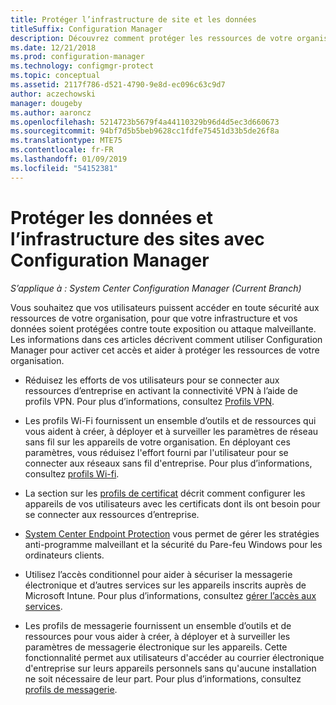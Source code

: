 ```yaml
---
title: Protéger l’infrastructure de site et les données
titleSuffix: Configuration Manager
description: Découvrez comment protéger les ressources de votre organisation contre toute exposition ou attaque malveillante grâce à Configuration Manager.
ms.date: 12/21/2018
ms.prod: configuration-manager
ms.technology: configmgr-protect
ms.topic: conceptual
ms.assetid: 2117f786-d521-4790-9e8d-ec096c63c9d7
author: aczechowski
manager: dougeby
ms.author: aaroncz
ms.openlocfilehash: 5214723b5679f4a44110329b96d4d5ec3d660673
ms.sourcegitcommit: 94bf7d5b5beb9628cc1fdfe75451d33b5de26f8a
ms.translationtype: MTE75
ms.contentlocale: fr-FR
ms.lasthandoff: 01/09/2019
ms.locfileid: "54152381"
---
```

# <a name="protect-data-and-site-infrastructure-with-configuration-manager"></a>Protéger les données et l’infrastructure des sites avec Configuration Manager

*S’applique à : System Center Configuration Manager (Current Branch)*

Vous souhaitez que vos utilisateurs puissent accéder en toute sécurité aux ressources de votre organisation, pour que votre infrastructure et vos données soient protégées contre toute exposition ou attaque malveillante. Les informations dans ces articles décrivent comment utiliser Configuration Manager pour activer cet accès et aider à protéger les ressources de votre organisation.  

- Réduisez les efforts de vos utilisateurs pour se connecter aux ressources d’entreprise en activant la connectivité VPN à l’aide de profils VPN. Pour plus d’informations, consultez [Profils VPN](/sccm/protect/deploy-use/vpn-profiles).  

- Les profils Wi-Fi fournissent un ensemble d’outils et de ressources qui vous aident à créer, à déployer et à surveiller les paramètres de réseau sans fil sur les appareils de votre organisation. En déployant ces paramètres, vous réduisez l'effort fourni par l'utilisateur pour se connecter aux réseaux sans fil d'entreprise. Pour plus d’informations, consultez [profils Wi-fi](/sccm/protect/deploy-use/create-wifi-profiles).  

- La section sur les [profils de certificat](/sccm/protect/deploy-use/introduction-to-certificate-profiles) décrit comment configurer les appareils de vos utilisateurs avec les certificats dont ils ont besoin pour se connecter aux ressources d’entreprise.  

- [System Center Endpoint Protection](/sccm/protect/deploy-use/endpoint-protection) vous permet de gérer les stratégies anti-programme malveillant et la sécurité du Pare-feu Windows pour les ordinateurs clients.  

- Utilisez l’accès conditionnel pour aider à sécuriser la messagerie électronique et d’autres services sur les appareils inscrits auprès de Microsoft Intune. Pour plus d’informations, consultez [gérer l’accès aux services](/sccm/protect/deploy-use/manage-access-to-services).  

- Les profils de messagerie fournissent un ensemble d’outils et de ressources pour vous aider à créer, à déployer et à surveiller les paramètres de messagerie électronique sur les appareils. Cette fonctionnalité permet aux utilisateurs d'accéder au courrier électronique d'entreprise sur leurs appareils personnels sans qu'aucune installation ne soit nécessaire de leur part. Pour plus d’informations, consultez [profils de messagerie](/sccm/protect/deploy-use/introduction-to-email-profiles).  

